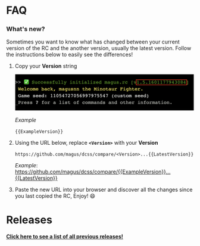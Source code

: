 # FAQ

### What's new?

Sometimes you want to know what has changed between your current version
of the RC and the another version, usually the latest version.
Follow the instructions below to easily see the differences!

1. Copy your **Version** string

    ![Example screenshot highlighting magus.rc version string](https://raw.githubusercontent.com/magus/dcss/master/static/version-string-example.dac80c.png)

    _Example_
    ```
    {{ExampleVersion}}
    ```

1. Using the URL below, replace **`<Version>`** with your **Version**

    ```
    https://github.com/magus/dcss/compare/<Version>...{{LatestVersion}}
    ```
    _Example_: https://github.com/magus/dcss/compare/{{ExampleVersion}}...{{LatestVersion}}

1. Paste the new URL into your browser and discover all the changes since you last copied the RC, Enjoy! 😄


# Releases

**[Click here to see a list of all previous releases!](https://github.com/magus/dcss/releases)**


